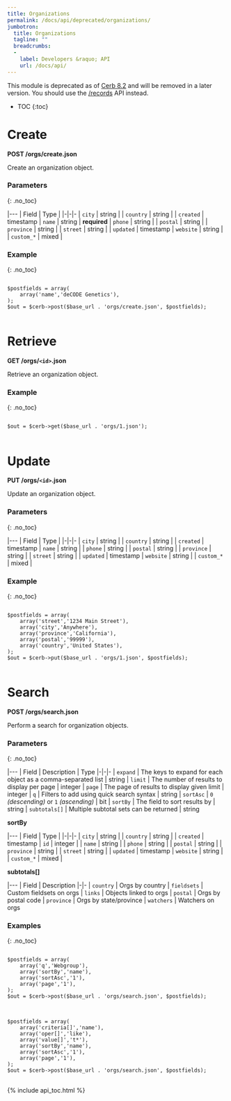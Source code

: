 ```yaml
---
title: Organizations
permalink: /docs/api/deprecated/organizations/
jumbotron:
  title: Organizations
  tagline: ""
  breadcrumbs:
  -
    label: Developers &raquo; API
    url: /docs/api/
---
```


<div class="cerb-box note">
<p>This module is deprecated as of <a href="/releases/8.2/">Cerb 8.2</a> and will be removed in a later version. You should use the <a href="/docs/api/modules/records/">/records</a> API instead.</p>
</div>

* TOC
{:toc}

# Create

**POST /orgs/create.json**

Create an organization object.

### Parameters
{: .no_toc}

|---
| Field | Type | 
|-|-|-
| `city` | string | 
| `country` | string | 
| `created` | timestamp
| `name` | string | **required**
| `phone` | string | 
| `postal` | string | 
| `province` | string | 
| `street` | string | 
| `updated` | timestamp
| `website` | string | 
| `custom_*` | mixed | 

### Example
{: .no_toc}

<pre>
<code class="language-php">
$postfields = array(
    array('name','deCODE Genetics'),
);
$out = $cerb->post($base_url . 'orgs/create.json', $postfields);
</code>
</pre>

# Retrieve

**GET /orgs/`<id>`.json**

Retrieve an organization object.

### Example
{: .no_toc}

<pre>
<code class="language-php">
$out = $cerb->get($base_url . 'orgs/1.json');
</code>
</pre>

# Update

**PUT /orgs/`<id>`.json**

Update an organization object.

### Parameters
{: .no_toc}

|---
| Field | Type | 
|-|-|-
| `city` | string | 
| `country` | string | 
| `created` | timestamp
| `name` | string | 
| `phone` | string | 
| `postal` | string | 
| `province` | string | 
| `street` | string | 
| `updated` | timestamp
| `website` | string | 
| `custom_*` | mixed | 

### Example
{: .no_toc}

<pre>
<code class="language-php">
$postfields = array(
    array('street','1234 Main Street'),
    array('city','Anywhere'),
    array('province','California'),
    array('postal','99999'),
    array('country','United States'),
);
$out = $cerb->put($base_url . 'orgs/1.json', $postfields);
</code>
</pre>

# Search

**POST /orgs/search.json**

Perform a search for organization objects.

### Parameters
{: .no_toc}

|---
| Field | Description | Type
|-|-|-
| `expand` | The keys to expand for each object as a comma-separated list | string
| `limit` | The number of results to display per page | integer
| `page` | The page of results to display given limit | integer
| `q` | Filters to add using quick search syntax | string
| `sortAsc` | `0` _(descending)_ or `1` _(ascending)_ | bit
| `sortBy` | The field to sort results by | string
| `subtotals[]` | Multiple subtotal sets can be returned | string 

**sortBy**

|---
| Field | Type | 
|-|-|-
| `city` | string | 
| `country` | string | 
| `created` | timestamp
| `id` | integer | 
| `name` | string | 
| `phone` | string | 
| `postal` | string | 
| `province` | string | 
| `street` | string | 
| `updated` | timestamp
| `website` | string | 
| `custom_*` | mixed | 

**subtotals[]**

|---
| Field | Description
|-|-
| `country` | Orgs by country
| `fieldsets` | Custom fieldsets on orgs
| `links` | Objects linked to orgs
| `postal` | Orgs by postal code
| `province` | Orgs by state/province
| `watchers` | Watchers on orgs

### Examples
{: .no_toc}

<pre>
<code class="language-php">
$postfields = array(
    array('q','Webgroup'),
    array('sortBy','name'),
    array('sortAsc','1'),
    array('page','1'),
);
$out = $cerb->post($base_url . 'orgs/search.json', $postfields);
</code>
</pre>

<pre>
<code class="language-php">
$postfields = array(
    array('criteria[]','name'),
    array('oper[]','like'),
    array('value[]','t*'),
    array('sortBy','name'),
    array('sortAsc','1'),
    array('page','1'),
);
$out = $cerb->post($base_url . 'orgs/search.json', $postfields);
</code>
</pre>

{% include api_toc.html %}